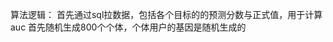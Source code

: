 算法逻辑：
首先通过sql拉数据，包括各个目标的的预测分数与正式值，用于计算auc
首先随机生成800个个体，个体用户的基因是随机生成的
<!--stackedit_data:
eyJoaXN0b3J5IjpbOTY2MDczMzk4LDI1NjU0ODE2NiwtNDQyMD
M4NjcyXX0=
-->